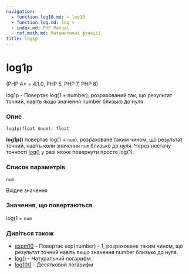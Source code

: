 ```yaml
---
navigation:
  - function.log10.md: « log10
  - function.log.md: log »
  - index.md: PHP Manual
  - ref.math.md: Математичні функції
title: log1p
---
```

# log1p

(PHP 4> = 4.1.0, PHP 5, PHP 7, PHP 8)

log1p - Повертає log(1 + number), розрахований так, що результат точний, навіть якщо значення number близько до нуля

### Опис

```methodsynopsis
log1p(float $num): float
```

**log1p()** повертає log(1 + `num`), розраховане таким чином, що результат точний, навіть коли значення `num` близько до нуля. Через нестачу точності [log()](function.log.md) у разі може повернути просто log(1).

### Список параметрів

`num`

Вхідне значення

### Значення, що повертаються

log(1 + `num`

### Дивіться також

-   [expm1()](function.expm1.md) - Повертає exp(number) - 1, розраховане таким чином, що результат точний навіть якщо значення number близько до нуля.
-   [log()](function.log.md) - Натуральний логарифм
-   [log10()](function.log10.md) - Десятковий логарифм
